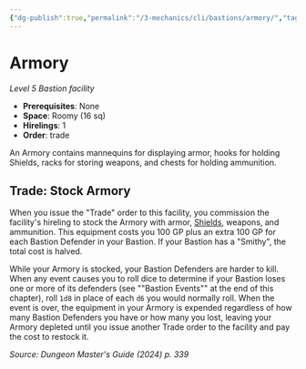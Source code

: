```yaml
---
{"dg-publish":true,"permalink":"/3-mechanics/cli/bastions/armory/","tags":["ttrpg-cli/bastion","ttrpg-cli/compendium/src/5e/xdmg"],"created":"2025-02-22T12:02:28.365-05:00","updated":"2025-02-26T17:46:10.228-05:00"}
---
```


# Armory
*Level 5 Bastion facility*  

- **Prerequisites**: None
- **Space**: Roomy (16 sq)
- **Hirelings**: 1
- **Order**: trade

An Armory contains mannequins for displaying armor, hooks for holding Shields, racks for storing weapons, and chests for holding ammunition.

## Trade: Stock Armory

When you issue the "Trade" order to this facility, you commission the facility's hireling to stock the Armory with armor, [Shields](3-Mechanics/CLI/items/shield-xphb.md), weapons, and ammunition. This equipment costs you 100 GP plus an extra 100 GP for each Bastion Defender in your Bastion. If your Bastion has a "Smithy", the total cost is halved.

While your Armory is stocked, your Bastion Defenders are harder to kill. When any event causes you to roll dice to determine if your Bastion loses one or more of its defenders (see ""Bastion Events"" at the end of this chapter), roll `1d8` in place of each `d6` you would normally roll. When the event is over, the equipment in your Armory is expended regardless of how many Bastion Defenders you have or how many you lost, leaving your Armory depleted until you issue another Trade order to the facility and pay the cost to restock it.

*Source: Dungeon Master's Guide (2024) p. 339*